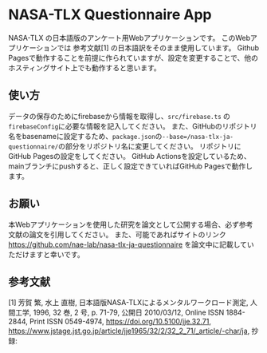 # NASA-TLX Questionnaire App

NASA-TLX の日本語版のアンケート用Webアプリケーションです。
このWebアプリケーションでは 参考文献[1] の日本語訳をそのまま使用しています。
Github Pagesで動作することを前提に作られていますが、設定を変更することで、他のホスティングサイト上でも動作すると思います。

## 使い方

データの保存のためにfirebaseから情報を取得し、`src/firebase.ts` の`firebaseConfig`に必要な情報を記入してください。
また、GitHubのリポジトリ名をbasenameに設定するため、`package.json`の`--base=/nasa-tlx-ja-questionnaire/`の部分をリポジトリ名に変更してください。
リポジトリにGitHub Pagesの設定をしてください。
GitHub Actionsを設定しているため、mainブランチにpushすると、正しく設定できていればGitHub Pagesで動作します。

## お願い

本Webアプリケーションを使用した研究を論文として公開する場合、必ず参考文献の論文を引用してください。
また、可能であればサイトのリンク https://github.com/nae-lab/nasa-tlx-ja-questionnaire を論文中に記載していただけますと幸いです。

## 参考文献

[1] 芳賀 繁, 水上 直樹, 日本語版NASA-TLXによるメンタルワークロード測定, 人間工学, 1996, 32 巻, 2 号, p. 71-79, 公開日 2010/03/12, Online ISSN 1884-2844, Print ISSN 0549-4974, https://doi.org/10.5100/jje.32.71, https://www.jstage.jst.go.jp/article/jje1965/32/2/32_2_71/_article/-char/ja, 抄録:
